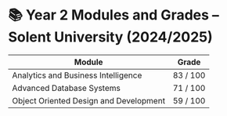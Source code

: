 # 📚 Year 2 Modules and Grades – Solent University (2024/2025)

| Module                                      | Grade     |
|---------------------------------------------|-----------|
| Analytics and Business Intelligence         | 83 / 100  |
| Advanced Database Systems                   | 71 / 100  |
| Object Oriented Design and Development      | 59 / 100  |
